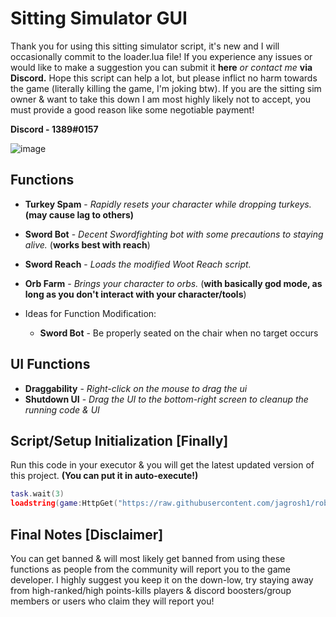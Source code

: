 # Sitting Simulator GUI
Thank you for using this sitting simulator script, it's new and I will occasionally commit to the loader.lua file! If you experience any issues or would like to make a suggestion you can submit it **here** *or contact me* **via Discord.** Hope this script can help a lot, but please inflict no harm towards the game (literally killing the game, I'm joking btw). If you are the sitting sim owner & want to take this down I am most highly likely not to accept, you must provide a good reason like some negotiable payment!

**Discord - 1389#0157**

![image](https://user-images.githubusercontent.com/85175115/194820728-af865cfd-5461-41e0-8a61-133f873b5bb9.png)

## Functions
* **Turkey Spam** - *Rapidly resets your character while dropping turkeys.* **(may cause lag to others)**
* **Sword Bot** - *Decent Swordfighting bot with some precautions to staying alive.* (**works best with reach**)
* **Sword Reach** - *Loads the modified Woot Reach script.*
* **Orb Farm** - *Brings your character to orbs.* (**with basically god mode, as long as you don't interact with your character/tools**)

* Ideas for Function Modification: 
    * **Sword Bot** - Be properly seated on the chair when no target occurs

## UI Functions
* **Draggability** - *Right-click on the mouse to drag the ui*
* **Shutdown UI** - *Drag the UI to the bottom-right screen to cleanup the running code & UI*

## Script/Setup Initialization [Finally]
Run this code in your executor & you will get the latest updated version of this project. **(You can put it in auto-execute!)**
```lua
task.wait(3)
loadstring(game:HttpGet("https://raw.githubusercontent.com/jagrosh1/roblox-scripts/main/sitting%20sim/10-8-2022/loader.lua",true))()
```

## Final Notes [Disclaimer]
You can get banned & will most likely get banned from using these functions as people from the community will report you to the game developer. I highly suggest you keep it on the down-low, try staying away from high-ranked/high points-kills players & discord boosters/group members or users who claim they will report you!

